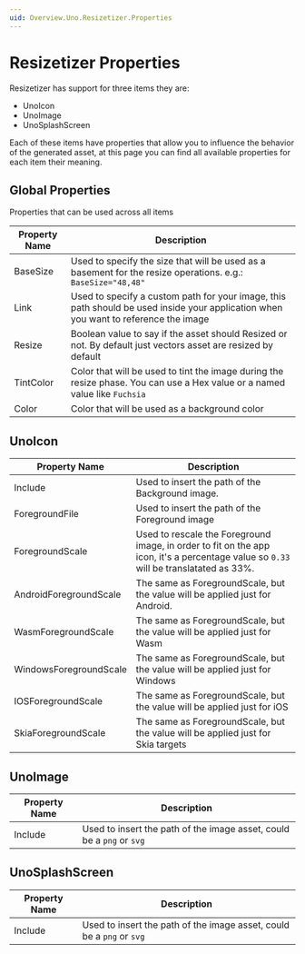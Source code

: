 ```yaml
---
uid: Overview.Uno.Resizetizer.Properties
---
```


# Resizetizer Properties

Resizetizer has support for three items they are:

* UnoIcon
* UnoImage
* UnoSplashScreen

Each of these items have properties that allow you to influence the behavior of the generated asset, at this page you can find all available properties for each item their meaning.

## Global Properties

Properties that can be used across all items

| Property Name | Description                                                                                                                         |
| ------------- | ----------------------------------------------------------------------------------------------------------------------------------- |
| BaseSize      | Used to specify the size that will be used as a basement for the resize operations. e.g.: `BaseSize="48,48"`                                     |
| Link          | Used to specify a custom path for your image, this path should be used inside your application when you want to reference the image |
| Resize        | Boolean value to say if the asset should Resized or not. By default just vectors asset are resized by default                       |
| TintColor     | Color that will be used to tint the image during the resize phase. You can use a Hex value or a named value like `Fuchsia`           |
| Color         | Color that will be used as a background color                                                                                                                                    |

## UnoIcon

| Property Name          | Description                                                                                                                           |
| ---------------------- | ------------------------------------------------------------------------------------------------------------------------------------- |
| Include                | Used to insert the path of the Background image.                                                                                      |
| ForegroundFile         | Used to insert the path of the Foreground image                                                                                       |
| ForegroundScale        | Used to rescale the Foreground image, in order to fit on the app icon, it's a percentage value so `0.33` will be translatated as 33%.   | 
| AndroidForegroundScale | The same as ForegroundScale, but the value will be applied just for Android.                                                          |
| WasmForegroundScale    | The same as ForegroundScale, but the value will be applied just for Wasm                                                              |
| WindowsForegroundScale | The same as ForegroundScale, but the value will be applied just for Windows                                                           |
| IOSForegroundScale     | The same as ForegroundScale, but the value will be applied just for iOS                                                               |
| SkiaForegroundScale    | The same as ForegroundScale, but the value will be applied just for Skia targets                                                               |

## UnoImage

| Property Name | Description |
| ------------- | ----------- |
| Include       | Used to insert the path of the image asset, could be a `png` or `svg`             |

## UnoSplashScreen

| Property Name | Description |
| ------------- | ----------- |
| Include       | Used to insert the path of the image asset, could be a `png` or `svg`             |
